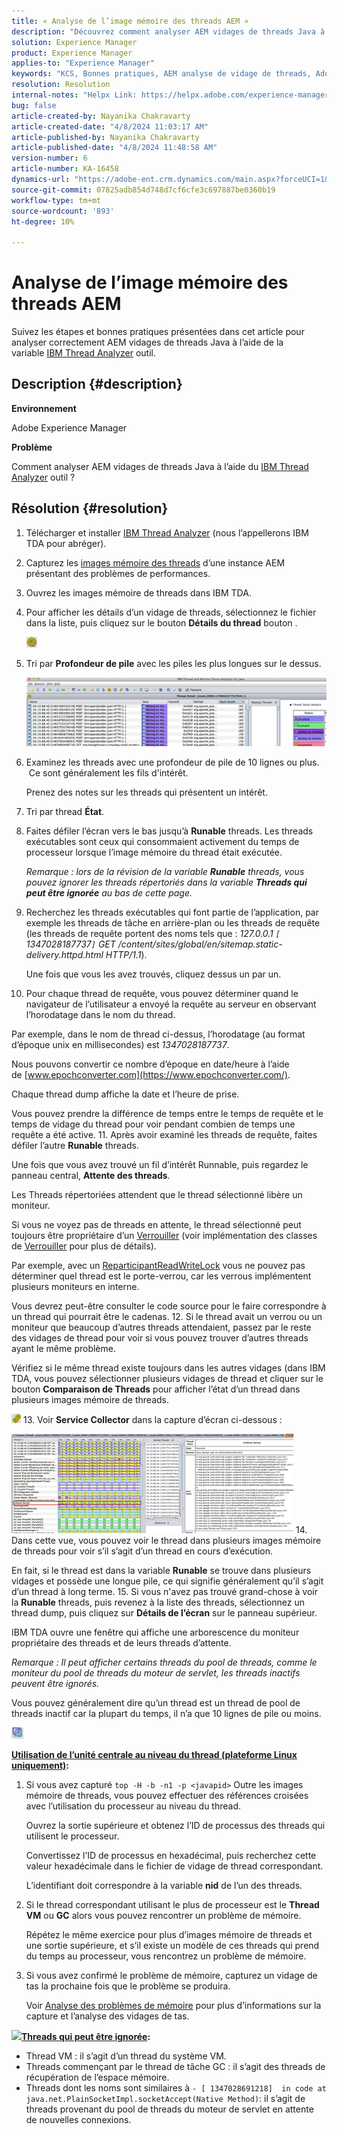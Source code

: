 ```yaml
---
title: « Analyse de l’image mémoire des threads AEM »
description: "Découvrez comment analyser AEM vidages de threads Java à l’aide de l’outil IBM Thread Analyzer."
solution: Experience Manager
product: Experience Manager
applies-to: "Experience Manager"
keywords: "KCS, Bonnes pratiques, AEM analyse de vidage de threads, Adobe Experience Manager, Java, Analyseur de threads IBM"
resolution: Resolution
internal-notes: "Helpx Link: https://helpx.adobe.com/experience-manager/kb/thread-dump-analysis.html"
bug: false
article-created-by: Nayanika Chakravarty
article-created-date: "4/8/2024 11:03:17 AM"
article-published-by: Nayanika Chakravarty
article-published-date: "4/8/2024 11:48:58 AM"
version-number: 6
article-number: KA-16458
dynamics-url: "https://adobe-ent.crm.dynamics.com/main.aspx?forceUCI=1&pagetype=entityrecord&etn=knowledgearticle&id=c333e096-97f5-ee11-a1fe-6045bd006295"
source-git-commit: 07825adb854d748d7cf6cfe3c697887be0360b19
workflow-type: tm+mt
source-wordcount: '893'
ht-degree: 10%

---
```


# Analyse de l’image mémoire des threads AEM


Suivez les étapes et bonnes pratiques présentées dans cet article pour analyser correctement AEM vidages de threads Java à l’aide de la variable [IBM Thread Analyzer](https://www.ibm.com/support/pages/ibm-thread-and-monitor-dump-analyzer-java-tmda) outil.

## Description {#description}


<b>Environnement</b>

Adobe Experience Manager

<b>Problème</b>

Comment analyser AEM vidages de threads Java à l’aide du [IBM Thread Analyzer](https://www.ibm.com/support/pages/ibm-thread-and-monitor-dump-analyzer-java-tmda) outil ?


## Résolution {#resolution}


1. Télécharger et installer [IBM Thread Analyzer](https://www.ibm.com/support/pages/ibm-thread-and-monitor-dump-analyzer-java-tmda) (nous l’appellerons IBM TDA pour abréger).
2. Capturez les [images mémoire des threads](https://helpx.adobe.com/experience-manager/kb/thread-dumps-collection-analysis.html) d’une instance AEM présentant des problèmes de performances.
3. Ouvrez les images mémoire de threads dans IBM TDA.
4. Pour afficher les détails d’un vidage de threads, sélectionnez le fichier dans la liste, puis cliquez sur le bouton <b>Détails du thread</b> bouton .

   ![](assets/18a97935-9df5-ee11-a1fe-6045bd006295.png)
5. Tri par <b>Profondeur de pile</b> avec les piles les plus longues sur le dessus.

   ![](assets/f2bd2b85-9bf5-ee11-a1fe-6045bd006295.png)
6. Examinez les threads avec une profondeur de pile de 10 lignes ou plus.  Ce sont généralement les fils d&#39;intérêt.

   Prenez des notes sur les threads qui présentent un intérêt.
7. Tri par thread <b>État</b>.
8. Faites défiler l’écran vers le bas jusqu’à <b>Runable</b> threads. Les threads exécutables sont ceux qui consommaient activement du temps de processeur lorsque l’image mémoire du thread était exécutée.

   *Remarque : lors de la révision de la variable <b>Runable</b> threads, vous pouvez ignorer les threads répertoriés dans la variable <b>Threads qui peut être ignorée</b> au bas de cette page.*


9. Recherchez les threads exécutables qui font partie de l’application, par exemple les threads de tâche en arrière-plan ou les threads de requête (les threads de requête portent des noms tels que : *127.0.0.1 `[` 1347028187737`]`  GET /content/sites/global/en/sitemap.static-delivery.httpd.html HTTP/1.1*).

   Une fois que vous les avez trouvés, cliquez dessus un par un.
10. Pour chaque thread de requête, vous pouvez déterminer quand le navigateur de l’utilisateur a envoyé la requête au serveur en observant l’horodatage dans le nom du thread.

   Par exemple, dans le nom de thread ci-dessus, l’horodatage (au format d’époque unix en millisecondes) est *1347028187737*.

   Nous pouvons convertir ce nombre d’époque en date/heure à l’aide de [www.epochconverter.com](https://www.epochconverter.com/).

   Chaque thread dump affiche la date et l’heure de prise.

   Vous pouvez prendre la différence de temps entre le temps de requête et le temps de vidage du thread pour voir pendant combien de temps une requête a été active.
11. Après avoir examiné les threads de requête, faites défiler l’autre <b>Runable</b> threads.

   Une fois que vous avez trouvé un fil d’intérêt Runnable, puis regardez le panneau central, <b>Attente des threads</b>.

   Les Threads répertoriées attendent que le thread sélectionné libère un moniteur.

   Si vous ne voyez pas de threads en attente, le thread sélectionné peut toujours être propriétaire d’un [Verrouiller](https://docs.oracle.com/javase/1.5.0/docs/api/java/util/concurrent/locks/Lock.html) (voir implémentation des classes de [Verrouiller](https://docs.oracle.com/javase/1.5.0/docs/api/java/util/concurrent/locks/Lock.html) pour plus de détails).

   Par exemple, avec un [ReparticipantReadWriteLock](https://docs.oracle.com/javase/1.5.0/docs/api/java/util/concurrent/locks/ReentrantReadWriteLock.html) vous ne pouvez pas déterminer quel thread est le porte-verrou, car les verrous implémentent plusieurs moniteurs en interne.

   Vous devrez peut-être consulter le code source pour le faire correspondre à un thread qui pourrait être le cadenas.
12. Si le thread avait un verrou ou un moniteur que beaucoup d’autres threads attendaient, passez par le reste des vidages de thread pour voir si vous pouvez trouver d’autres threads ayant le même problème.

   Vérifiez si le même thread existe toujours dans les autres vidages (dans IBM TDA, vous pouvez sélectionner plusieurs vidages de thread et cliquer sur le bouton <b>Comparaison de Threads</b> pour afficher l’état d’un thread dans plusieurs images mémoire de threads.

   ![](assets/e0d94248-9df5-ee11-a1fe-6045bd006295.png)
13. Voir <b>Service Collector</b> dans la capture d’écran ci-dessous :

   ![](assets/12b13798-9bf5-ee11-a1fe-6045bd006295.png)
14. Dans cette vue, vous pouvez voir le thread dans plusieurs images mémoire de threads pour voir s’il s’agit d’un thread en cours d’exécution.

   En fait, si le thread est dans la variable <b>Runable</b> se trouve dans plusieurs vidages et possède une longue pile, ce qui signifie généralement qu’il s’agit d’un thread à long terme.
15. Si vous n&#39;avez pas trouvé grand-chose à voir la <b>Runable</b> threads, puis revenez à la liste des threads, sélectionnez un thread dump, puis cliquez sur <b>Détails de l’écran</b> sur le panneau supérieur.

   IBM TDA ouvre une fenêtre qui affiche une arborescence du moniteur propriétaire des threads et de leurs threads d’attente.

   *Remarque : Il peut afficher certains threads du pool de threads, comme le moniteur du pool de threads du moteur de servlet, les threads inactifs peuvent être ignorés.*

   Vous pouvez généralement dire qu’un thread est un thread de pool de threads inactif car la plupart du temps, il n’a que 10 lignes de pile ou moins.

   ![](assets/94bb3161-9df5-ee11-a1fe-6045bd006295.png)




<u><b>Utilisation de l’unité centrale au niveau du thread (plateforme Linux uniquement)</b></u><b>:</b>

1. Si vous avez capturé `top -H -b -n1 -p <javapid>` Outre les images mémoire de threads, vous pouvez effectuer des références croisées avec l’utilisation du processeur au niveau du thread.

   Ouvrez la sortie supérieure et obtenez l’ID de processus des threads qui utilisent le processeur.

   Convertissez l’ID de processus en hexadécimal, puis recherchez cette valeur hexadécimale dans le fichier de vidage de thread correspondant.

   L’identifiant doit correspondre à la variable <b>nid</b> de l’un des threads.
2. Si le thread correspondant utilisant le plus de processeur est le <b>Thread VM</b> ou <b>GC</b> alors vous pouvez rencontrer un problème de mémoire.

   Répétez le même exercice pour plus d’images mémoire de threads et une sortie supérieure, et s’il existe un modèle de ces threads qui prend du temps au processeur, vous rencontrez un problème de mémoire.
3. Si vous avez confirmé le problème de mémoire, capturez un vidage de tas la prochaine fois que le problème se produira.

   Voir [Analyse des problèmes de mémoire](https://experienceleague.adobe.com/docs/experience-cloud-kcs/kbarticles/KA-17482.html?lang=fr) pour plus d’informations sur la capture et l’analyse des vidages de tas.


![](https://helpx.adobe.com/libs/cq/ui/resources/0.gif)<b><u>Threads qui peut être ignorée</u>:</b>

- Thread VM : il s’agit d’un thread du système VM.
- Threads commençant par le thread de tâche GC : il s’agit des threads de récupération de l’espace mémoire.
- Threads dont les noms sont similaires à `- [ 1347028691218]  in code at java.net.PlainSocketImpl.socketAccept(Native Method)`: il s’agit de threads provenant du pool de threads du moteur de servlet en attente de nouvelles connexions.

